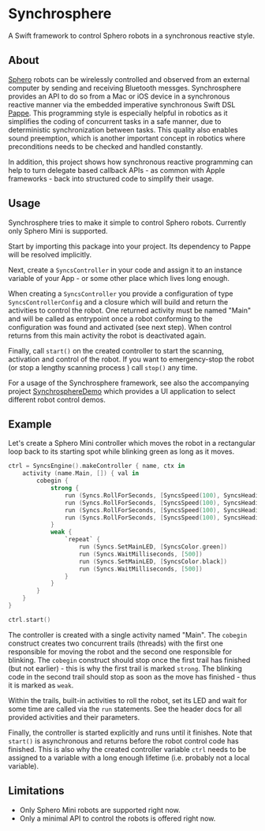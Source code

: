 # Synchrosphere

A Swift framework to control Sphero robots in a synchronous reactive style.

## About

[Sphero](https://sphero.com) robots can be wirelessly controlled and observed from an external computer by sending and receiving Bluetooth messges. Synchrosphere provides an API to do so from a Mac or iOS device in a synchronous reactive manner via the embedded imperative synchronous Swift DSL [Pappe](https://github.com/frameworklabs/Pappe). This programming style is especially helpful in robotics as it simplifies the coding of concurrent tasks in a safe manner, due to deterministic synchronization between tasks. This quality also enables sound preemption, which is another important concept in robotics where preconditions needs to be checked and handled constantly.

In addition, this project shows how synchronous reactive programming can help to turn delegate based callback APIs - as common with Apple frameworks - back into structured code to simplify their usage.

## Usage

Synchrosphere tries to make it simple to control Sphero robots. Currently only Sphero Mini is supported.

Start by importing this package into your project. Its dependency to Pappe will be resolved implicitly.

Next, create a `SyncsController` in your code and assign it to an instance variable of your App - or some other place which lives long enough. 

When creating a `SyncsController` you provide a configuration of type `SyncsControllerConfig` and a closure which will build and return the activities to control the robot. One returned activity must be named "Main" and will be called as entrypoint once a robot conforming to the configuration was found and activated (see next step). When control returns from this main activity the robot is deactivated again.

Finally, call `start()` on the created controller to start the scanning, activation and control of the robot. If you want to emergency-stop the robot (or stop a lengthy scanning process ) call `stop()` any time.

For a usage of the Synchrosphere framework, see also the accompanying project [SynchrosphereDemo](https://github.com/frameworklabs/SynchrosphereDemo) which provides a UI application to select different robot control demos.

## Example

Let's create a Sphero Mini controller which moves the robot in a rectangular loop back to its starting spot while blinking green as long as it moves.

```Swift
ctrl = SyncsEngine().makeController { name, ctx in
    activity (name.Main, []) { val in
        cobegin {
            strong {
                run (Syncs.RollForSeconds, [SyncsSpeed(100), SyncsHeading(0), SyncsDir.forward, 3])
                run (Syncs.RollForSeconds, [SyncsSpeed(100), SyncsHeading(90), SyncsDir.forward, 2])
                run (Syncs.RollForSeconds, [SyncsSpeed(100), SyncsHeading(180), SyncsDir.forward, 3])
                run (Syncs.RollForSeconds, [SyncsSpeed(100), SyncsHeading(270), SyncsDir.forward, 2])
            }
            weak {
                `repeat` {
                    run (Syncs.SetMainLED, [SyncsColor.green])
                    run (Syncs.WaitMilliseconds, [500])
                    run (Syncs.SetMainLED, [SyncsColor.black])
                    run (Syncs.WaitMilliseconds, [500])
                }
            }
        }
    }
}

ctrl.start()
```
The controller is created with a single activity named "Main". The `cobegin` construct creates two concurrent trails (threads) with the first one responsible for moving the robot and the second one responsible for blinking. The `cobegin` construct should stop once the first trail has finished (but not earlier) - this is why the first trail is marked `strong`. The blinking code in the second trail should stop as soon as the move has finished - thus it is marked as `weak`.

Within the trails, built-in activities to roll the robot, set its LED and wait for some time are called via the `run` statements. See the header docs for all provided activities and their parameters.

Finally, the controller is started explicitly and runs until it finishes. Note that `start()` is asynchronous and returns before the robot control code has finished. This is also why the created controller variable `ctrl` needs to be assigned to a variable with a long enough lifetime (i.e. probably not a local variable).

## Limitations

- Only Sphero Mini robots are supported right now.
- Only a minimal API to control the robots is offered right now.
